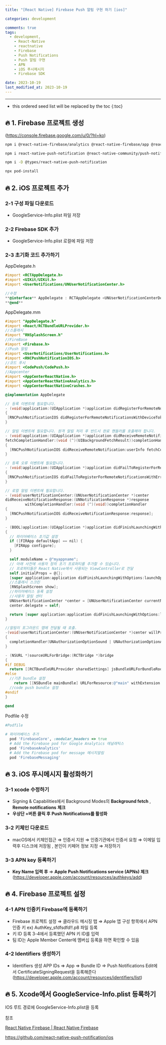 ```yaml
---
title: "[React Native] Firebase Push 알림 구현 하기 [ios]"

categories: development

comments: true
tags:
  - development,
    - React-Native
    - reactnative
    - Firebase
    - Push Notifications
    - Push 알림 구현
    - APN
    - iOS 푸시메시지
    - Firebase SDK

date: 2023-10-19
last_modified_at: 2023-10-19
---
```


---

<!-- prettier-ignore -->
* this ordered seed list will be replaced by the toc 
{:toc}

## 🔥 1. Firebase 프로젝트 생성

(https://console.firebase.google.com/u/0/?hl=ko)

```bash
npm i @react-native-firebase/analytics @react-native-firebase/app @react-native-firebase/messaging

npm i react-native-push-notification @react-native-community/push-notification-ios

npm i -D @types/react-native-push-notification

npx pod-install
```

## 🔥 2. iOS 프로젝트 추가

### 2-1 구성 파일 다운로드

- GoogleService-Info.plist 파일 저장

### 2-2 Firebase SDK 추가

- GoogleService-Info.plist 로컬에 파일 저장

### 2-3 초기화 코드 추가하기

AppDelegate.h

```objectivec
#import <RCTAppDelegate.h>
#import <UIKit/UIKit.h>
#import <UserNotifications/UNUserNotificationCenter.h>

//수정
**@interface** AppDelegate : RCTAppDelegate <UNUserNotificationCenterDelegate>
**@end**
```

AppDelegate.mm

```objectivec
#import "AppDelegate.h"
#import <React/RCTBundleURLProvider.h>
//스플래시
#import "RNSplashScreen.h"
//FireBase
#import <Firebase.h>
//Push 알림
#import <UserNotifications/UserNotifications.h>
#import <RNCPushNotificationIOS.h>
//코드 푸시
#import <CodePush/CodePush.h>
//Appcenter
#import <AppCenterReactNative.h>
#import <AppCenterReactNativeAnalytics.h>
#import <AppCenterReactNativeCrashes.h>

@implementation AppDelegate

// 등록 이벤트에 필요합니다.
- (void)application:(UIApplication *)application didRegisterForRemoteNotificationsWithDeviceToken:(NSData *)deviceToken
{
 [RNCPushNotificationIOS didRegisterForRemoteNotificationsWithDeviceToken:deviceToken];
}

// 알림 이벤트에 필요합니다. 원격 알림 처리 후 반드시 완료 핸들러를 호출해야 합니다.
- (void)application:(UIApplication *)application didReceiveRemoteNotification:(NSDictionary *)userInfo
fetchCompletionHandler:(void (^)(UIBackgroundFetchResult))completionHandler
{
  [RNCPushNotificationIOS didReceiveRemoteNotification:userInfo fetchCompletionHandler:completionHandler];
}

// 등록 오류 이벤트에 필요합니다.
- (void)application:(UIApplication *)application didFailToRegisterForRemoteNotificationsWithError:(NSError *)error
{
 [RNCPushNotificationIOS didFailToRegisterForRemoteNotificationsWithError:error];
}

// 로컬 알림 이벤트에 필요합니다.
- (void)userNotificationCenter:(UNUserNotificationCenter *)center
didReceiveNotificationResponse:(UNNotificationResponse *)response
         withCompletionHandler:(void (^)(void))completionHandler
{
  [RNCPushNotificationIOS didReceiveNotificationResponse:response];
}

- (BOOL)application:(UIApplication *)application didFinishLaunchingWithOptions:(NSDictionary *)launchOptions
{
  // 파이어베이스 초기값 설정
  if ([FIRApp defaultApp] == nil) {
    [FIRApp configure];
  }

  self.moduleName = @"myappname";
  // 아래 사전에 사용자 정의 초기 프로퍼티를 추가할 수 있습니다.
  // 프로퍼티들은 React Native에서 사용되는 ViewController로 전달
  self.initialProps = @{};
  [super application:application didFinishLaunchingWithOptions:launchOptions];
  //스플래시 스크린
  [RNSplashScreen show];
  //파이어베이스 등록 설정
  //사용자 알림 센터
  UNUserNotificationCenter *center = [UNUserNotificationCenter currentNotificationCenter];
  center.delegate = self;

  return [super application:application didFinishLaunchingWithOptions:launchOptions];
}

//알림이 포그라운드 앱에 전달될 때 호출.
-(void)userNotificationCenter:(UNUserNotificationCenter *)center willPresentNotification:(UNNotification *)notification withCompletionHandler:(void (^)(UNNotificationPresentationOptions options))completionHandler
{
  completionHandler(UNAuthorizationOptionSound | UNAuthorizationOptionAlert | UNAuthorizationOptionBadge);
}

- (NSURL *)sourceURLForBridge:(RCTBridge *)bridge
{
#if DEBUG
  return [[RCTBundleURLProvider sharedSettings] jsBundleURLForBundleRoot:@"index"];
#else
  //기존 bundle 설정
	return [[NSBundle mainBundle] URLForResource:@"main" withExtension:@"jsbundle"];
  //code push bundle 설정
#endif
}

@end
```

Podfile 수정

```ruby
#Podfile

# 파이어베이스 추가
  pod 'FirebaseCore', :modular_headers => true
  # Add the Firebase pod for Google Analytics 애널래틱스
  pod 'FirebaseAnalytics'
  # Add the Firebase pod for message 메시지알림
  pod 'FirebaseMessaging'
```

## 🔥 3. iOS 푸시메시지 활성화하기

### 3-1 xcode 수정하기

- Signing & Capabilities에서 Background Modes의 **Background fetch** , **Remote notifications** **체크**
- **우상단 +버튼 클릭 후** **Push Notifications를 활성화**

### 3-2 키체인 다운로드

- macOS에서 키체인접근 ⇒ 인증서 지원 ⇒ 인증기관에서 인증서 요청 ⇒ 이메일 입력후 디스크에 저장됨 , 본인이 키페어 정보 지정 ⇒ 저장하기

### 3-3 APN key 등록하기

- **Key Name 입력 후** ⇒ **Apple Push Notifications service (APNs) 체크**
  (https://developer.apple.com/account/resources/authkeys/add)

## 🔥 4. Firebase 프로젝트 설정

### 4-1 APN 인증키 Firebase에 등록하기

- Firebase 프로젝트 설정 ⇒ 클라우드 메시징 탭 ⇒ Apple 앱 구성 항목에서 APN 인증 키 ex) AuthKey_sfdfsdfd!!.p8 파일 등록
- 키 ID 등록 3-4에서 등록했던 APN 키 ID를 입력
- 팀 ID는 Apple Member Center에 멤버십 등록을 하면 확인할 수 있음

### 4-2 Identifiers 생성하기

- Identifiers 생성 APP IDs ⇒ App ⇒ Bundle ID ⇒ Push Notifications Edit에서 CertificateSigningRequest을 등록해준다
  (https://developer.apple.com/account/resources/identifiers/list)

## 🔥 5. Xcode에서 GoogleService-Info.plist 등록하기

IOS 루트 경로에 GoogleService-Info.plist을 등록

참조

[React Native Firebase | React Native Firebase](https://rnfirebase.io/)

https://github.com/react-native-push-notification/ios
